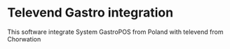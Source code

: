 # Televend Gastro integration 
This software integrate System GastroPOS from Poland with televend from Chorwation 
